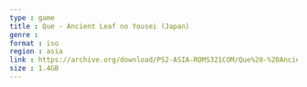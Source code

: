 ```yaml
---
type : game
title : Que - Ancient Leaf no Yousei (Japan)
genre : 
format : iso
region : asia
link : https://archive.org/download/PS2-ASIA-ROMS321COM/Que%20-%20Ancient%20Leaf%20no%20Yousei%20%28Japan%29.7z
size : 1.4GB
---
```

